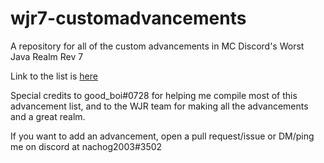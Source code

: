 # wjr7-customadvancements
A repository for all of the custom advancements in MC Discord's Worst Java Realm Rev 7

Link to the list is [here](https://github.com/nachog2003/wjr7-customadvancements/blob/master/ADVANCEMENTS.md)

Special credits to good_boi#0728 for helping me compile most of this advancement list, and to the WJR team for making all the advancements and a great realm.

If you want to add an advancement, open a pull request/issue or DM/ping me on discord at nachog2003#3502
